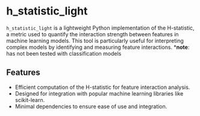 # h_statistic_light

`h_statistic_light` is a lightweight Python implementation of the H-statistic, a metric used to quantify the interaction strength between features in machine learning models. This tool is particularly useful for interpreting complex models by identifying and measuring feature interactions.
***note**: has not been tested with classification models
## Features

- Efficient computation of the H-statistic for feature interaction analysis.
- Designed for integration with popular machine learning libraries like scikit-learn.
- Minimal dependencies to ensure ease of use and integration.
